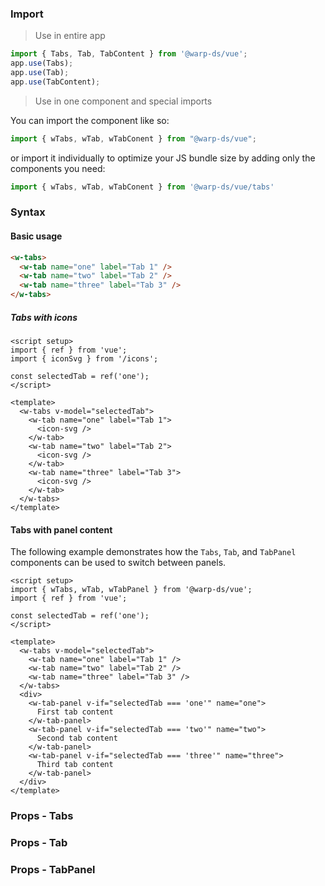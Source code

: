 ### Import

> Use in entire app

```js
import { Tabs, Tab, TabContent } from '@warp-ds/vue';
app.use(Tabs);
app.use(Tab);
app.use(TabContent);
```

> Use in one component and special imports

You can import the component like so:
```js
import { wTabs, wTab, wTabConent } from "@warp-ds/vue";
```

or import it individually to optimize your JS bundle size by adding only the components you need:
```js
import { wTabs, wTab, wTabConent } from '@warp-ds/vue/tabs'

```

### Syntax

#### Basic usage
```html
<w-tabs>
  <w-tab name="one" label="Tab 1" />
  <w-tab name="two" label="Tab 2" />
  <w-tab name="three" label="Tab 3" />
</w-tabs>
```

##### Tabs with icons
```vue
<script setup>
import { ref } from 'vue';
import { iconSvg } from '/icons';

const selectedTab = ref('one');
</script>

<template>
  <w-tabs v-model="selectedTab">
    <w-tab name="one" label="Tab 1">
      <icon-svg />
    </w-tab>
    <w-tab name="two" label="Tab 2">
      <icon-svg />
    </w-tab>
    <w-tab name="three" label="Tab 3">
      <icon-svg />
    </w-tab>
  </w-tabs>
</template>
```

#### Tabs with panel content
The following example demonstrates how the `Tabs`, `Tab`, and `TabPanel` components can be used to switch between panels.

```vue
<script setup>
import { wTabs, wTab, wTabPanel } from '@warp-ds/vue';
import { ref } from 'vue';

const selectedTab = ref('one');
</script>

<template>
  <w-tabs v-model="selectedTab">
    <w-tab name="one" label="Tab 1" />
    <w-tab name="two" label="Tab 2" />
    <w-tab name="three" label="Tab 3" />
  </w-tabs>
  <div>
    <w-tab-panel v-if="selectedTab === 'one'" name="one">
      First tab content
    </w-tab-panel>
    <w-tab-panel v-if="selectedTab === 'two'" name="two">
      Second tab content
    </w-tab-panel>
    <w-tab-panel v-if="selectedTab === 'three'" name="three">
      Third tab content
    </w-tab-panel>
  </div>
</template>
```

### Props - Tabs
<api-table type="vue" component="Tabs" />

### Props - Tab
<api-table type="vue" component="Tab" />

### Props - TabPanel
<api-table type="vue" component="TabPanel" />
